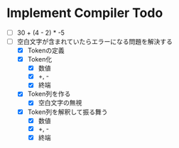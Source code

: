 # Implement Compiler Todo

- [ ] 30 + (4 - 2) * -5
- [ ] 空白文字が含まれていたらエラーになる問題を解決する
    - [x] Tokenの定義
    - [x] Token化
        - [x] 数値
        - [x] +, -
        - [x] 終端
    - [x] Token列を作る
        - [x] 空白文字の無視
    - [x] Token列を解釈して振る舞う
        - [x] 数値
        - [x] +, -
        - [x] 終端
